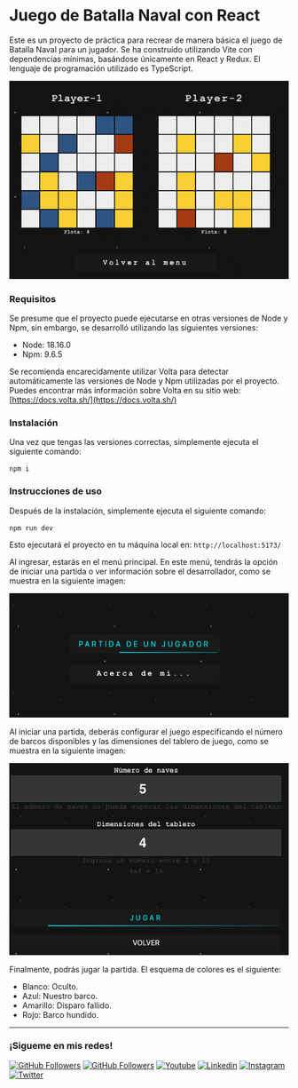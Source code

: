 # Juego de Batalla Naval con React

Este es un proyecto de práctica para recrear de manera básica el juego de Batalla Naval para un jugador. Se ha construido utilizando Vite con dependencias mínimas, basándose únicamente en React y Redux. El lenguaje de programación utilizado es TypeScript.

![Captura de pantalla del juego](README_IMG/03_partida.png)

### Requisitos

Se presume que el proyecto puede ejecutarse en otras versiones de Node y Npm, sin embargo, se desarrolló utilizando las siguientes versiones:

- Node: 18.16.0
- Npm: 9.6.5

Se recomienda encarecidamente utilizar Volta para detectar automáticamente las versiones de Node y Npm utilizadas por el proyecto. Puedes encontrar más información sobre Volta en su sitio web: [https://docs.volta.sh/](https://docs.volta.sh/)

### Instalación

Una vez que tengas las versiones correctas, simplemente ejecuta el siguiente comando:

```shell
npm i
```

### Instrucciones de uso

Después de la instalación, simplemente ejecuta el siguiente comando:

```
npm run dev
```

Esto ejecutará el proyecto en tu máquina local en: `http://localhost:5173/`

Al ingresar, estarás en el menú principal. En este menú, tendrás la opción de iniciar una partida o ver información sobre el desarrollador, como se muestra en la siguiente imagen:

![Captura de pantalla del menú principal](README_IMG/01_menu.png)

Al iniciar una partida, deberás configurar el juego especificando el número de barcos disponibles y las dimensiones del tablero de juego, como se muestra en la siguiente imagen:

![Captura de pantalla de la configuración del juego](README_IMG/02_configuracion.png)

Finalmente, podrás jugar la partida. El esquema de colores es el siguiente:
- Blanco: Oculto.
- Azul: Nuestro barco.
- Amarillo: Disparo fallido.
- Rojo: Barco hundido.

<hr/>
<h3>¡Sigueme en mis redes!</h3>

[![GitHub Followers](https://img.shields.io/github/followers/wotanCode?style=social)](https://github.com/wotanCode)
[![GitHub Followers](https://img.shields.io/github/stars/wotanCode?style=social)](https://github.com/wotanCode)
[![Youtube](https://img.shields.io/badge/Youtube-FF0000?&logo=Youtube&logoColor=white&labelColor=101010)](https://www.youtube.com/@wotancode640)
[![Linkedin](https://img.shields.io/badge/Linkedin-00d8fd?&logo=linkedin&logoColor=white&labelColor=101010)](https://www.linkedin.com/in/pedro-yanez/)
[![Instagram](https://img.shields.io/badge/Instagram-E4405F?&logo=instagram&logoColor=white&labelColor=101010)](https://www.instagram.com/pedroelhumano/?theme=dark)
[![Twitter](https://img.shields.io/badge/Twitter-1DA1F2?&logo=twitter&logoColor=white&labelColor=101010)](https://www.twitter.com/pedroelhumano)
